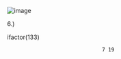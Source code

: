 ![image](https://github.com/user-attachments/assets/a2dc57aa-a189-4008-9075-557ee76f5f65)

6.)

ifactor(133)

                                   7 19
